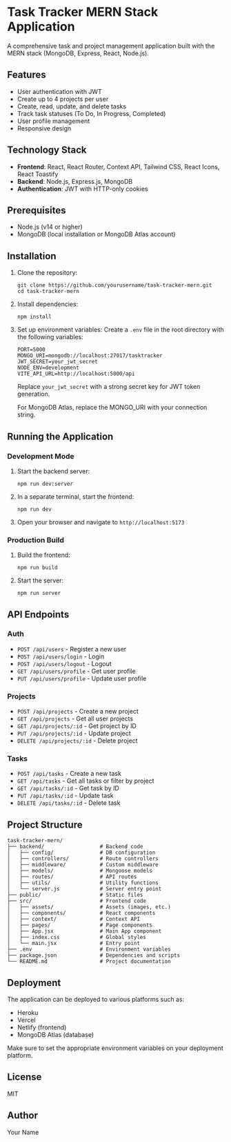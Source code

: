 # Task Tracker MERN Stack Application

A comprehensive task and project management application built with the MERN stack (MongoDB, Express, React, Node.js).

## Features

- User authentication with JWT
- Create up to 4 projects per user
- Create, read, update, and delete tasks
- Track task statuses (To Do, In Progress, Completed)
- User profile management
- Responsive design

## Technology Stack

- **Frontend**: React, React Router, Context API, Tailwind CSS, React Icons, React Toastify
- **Backend**: Node.js, Express.js, MongoDB
- **Authentication**: JWT with HTTP-only cookies

## Prerequisites

- Node.js (v14 or higher)
- MongoDB (local installation or MongoDB Atlas account)

## Installation

1. Clone the repository:
   ```
   git clone https://github.com/yourusername/task-tracker-mern.git
   cd task-tracker-mern
   ```

2. Install dependencies:
   ```
   npm install
   ```

3. Set up environment variables:
   Create a `.env` file in the root directory with the following variables:
   ```
   PORT=5000
   MONGO_URI=mongodb://localhost:27017/tasktracker
   JWT_SECRET=your_jwt_secret
   NODE_ENV=development
   VITE_API_URL=http://localhost:5000/api
   ```

   Replace `your_jwt_secret` with a strong secret key for JWT token generation.
   
   For MongoDB Atlas, replace the MONGO_URI with your connection string.

## Running the Application

### Development Mode

1. Start the backend server:
   ```
   npm run dev:server
   ```

2. In a separate terminal, start the frontend:
   ```
   npm run dev
   ```

3. Open your browser and navigate to `http://localhost:5173`

### Production Build

1. Build the frontend:
   ```
   npm run build
   ```

2. Start the server:
   ```
   npm run server
   ```

## API Endpoints

### Auth

- `POST /api/users` - Register a new user
- `POST /api/users/login` - Login
- `POST /api/users/logout` - Logout
- `GET /api/users/profile` - Get user profile
- `PUT /api/users/profile` - Update user profile

### Projects

- `POST /api/projects` - Create a new project
- `GET /api/projects` - Get all user projects
- `GET /api/projects/:id` - Get project by ID
- `PUT /api/projects/:id` - Update project
- `DELETE /api/projects/:id` - Delete project

### Tasks

- `POST /api/tasks` - Create a new task
- `GET /api/tasks` - Get all tasks or filter by project
- `GET /api/tasks/:id` - Get task by ID
- `PUT /api/tasks/:id` - Update task
- `DELETE /api/tasks/:id` - Delete task

## Project Structure

```
task-tracker-mern/
├── backend/                  # Backend code
│   ├── config/               # DB configuration
│   ├── controllers/          # Route controllers
│   ├── middleware/           # Custom middleware
│   ├── models/               # Mongoose models
│   ├── routes/               # API routes
│   ├── utils/                # Utility functions
│   └── server.js             # Server entry point
├── public/                   # Static files
├── src/                      # Frontend code
│   ├── assets/               # Assets (images, etc.)
│   ├── components/           # React components
│   ├── context/              # Context API
│   ├── pages/                # Page components
│   ├── App.jsx               # Main App component
│   ├── index.css             # Global styles
│   └── main.jsx              # Entry point
├── .env                      # Environment variables
├── package.json              # Dependencies and scripts
└── README.md                 # Project documentation
```

## Deployment

The application can be deployed to various platforms such as:

- Heroku
- Vercel
- Netlify (frontend)
- MongoDB Atlas (database)

Make sure to set the appropriate environment variables on your deployment platform.

## License

MIT

## Author

Your Name